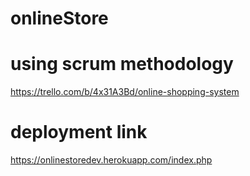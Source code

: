 # onlineStore

# using scrum methodology <br>
https://trello.com/b/4x31A3Bd/online-shopping-system

# deployment link <br>
https://onlinestoredev.herokuapp.com/index.php

